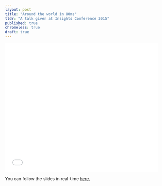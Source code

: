 ```yaml
---
layout: post
title: "Around the world in 80ms"
tldr: "A talk given at Insights Conference 2015"
published: true
chromeless: true
draft: true
---
```


<iframe src="//slides.com/alexmic/deck/embed?style=dark" width="100%" height="425" scrolling="no" frameborder="0" allowfullscreen="true"> </iframe>

You can follow the slides in real-time <a href="http://slides.com/alexmic/deck/live">here.</a>
